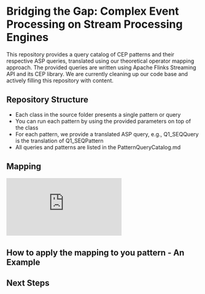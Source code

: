 # Bridging the Gap: Complex Event Processing on Stream Processing Engines

This repository provides a query catalog of CEP patterns and their respective ASP queries, translated using our theoretical operator mapping approach. 
The provided queries are written using Apache Flinks Streaming API and its CEP library. 
We are currently cleaning up our code base and actively filling this repository with content. 

## Repository Structure
- Each class in the source folder presents a single pattern or query
- You can run each pattern by using the provided parameters on top of the class
- For each pattern, we provide a translated ASP query, e.g., Q1_SEQQuery is the translation of Q1_SEQPattern 
- All queries and patterns are listed in the PatternQueryCatalog.md

## Mapping 

![Mapping Overview](https://github.com/arianeziehn/CEP2ASP/blob/main/figures/mapping.pdf)

## How to apply the mapping to you pattern - An Example

## Next Steps


